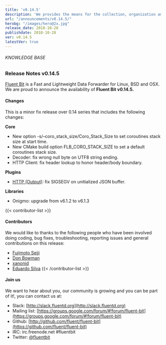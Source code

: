 ```yaml
---
title: 'v0.14.5'
description: 'We provides the means for the collection, organization and computerized retrieval of knowledgeand Lightweight Data Forwarder for Linux, BSD and OSX. We are proud to announce the availability of Fluent Bit v0.14.5.'
url: "/announcements/v0.14.5/"
herobg: "/images/hero@2x.jpg"
release_date: 2018-10-28
publishdate: 2018-10-28
ver: v0.14.5
latestVer: true
---
```



###### KNOWLEDGE BASE

### Release Notes v0.14.5

[Fluent Bit](https://fluentbit.io/) is a Fast and Lightweight Data Forwarder for Linux, BSD and OSX. We are proud to announce the availability of **Fluent Bit v0.14.5.**

#### Changes

This is a minor fix release over 0.14 series that includes the following changes:


**Core**

* New option -s/–coro_stack_size/Coro_Stack_Size to set coroutines stack size at start time.
* New CMake build option FLB_CORO_STACK_SIZE to set a default coroutines stack size.
* Decoder: fix wrong null byte on UTF8 string ending.
* HTTP Client: fix header lookup to honor header/body boundary.


**Plugins**

* [HTTP (Output)](https://docs.fluentbit.io/manual/output/http): fix SIGSEGV on unitialized JSON buffer.</li>

**Libraries**

* Onigmo: upgrade from v6.1.2 to v6.1.3


{{< contributor-list >}}

#### Contributors

We would like to thanks to the following people who have been involved doing coding, bug fixes, troubleshooting, reporting issues and general contributions on this release:


* [Fujimoto Seiji](https://github.com/fujimotos)
* [Don Bowman](https://github.com/donbowman)
* [xanonid](https://github.com/xanonid)
* [Eduardo Silva](https://github.com/edsiper)
{{< /contributor-list >}}

#### Join us

We want to hear about you, our community is growing and you can be part of it!, you can contact us at:

* Slack: [http://slack.fluentd.org](http://slack.fluentd.org)
* Mailing list: [https://groups.google.com/forum/#!forum/fluent-bit](https://groups.google.com/forum/#!forum/fluent-bit)
* Github: [http://github.com/fluent/fluent-bit](https://github.com/fluent/fluent-bit)
* IRC: irc.freenode.net #fluentbit
* Twitter: [@fluentbit](https://twitter.com/fluentbit)